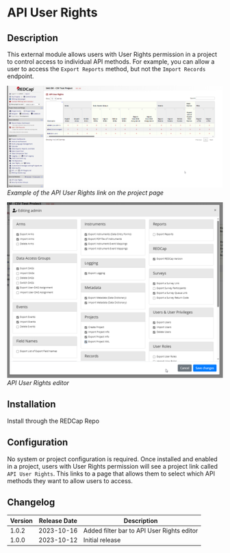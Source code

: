 # API User Rights

## Description
This external module allows users with User Rights permission in a project to control access to individual API methods. For example, you can allow a user to access the `Export Reports` method, but not the `Import Records` endpoint.

![Example1](api_user_rights_project_page.png)
*Example of the API User Rights link on the project page*

![Example2](api_user_rights_editor.png)
*API User Rights editor*

## Installation
Install through the REDCap Repo

## Configuration
No system or project configuration is required. Once installed and enabled in a project, users with User Rights permission will see a project link called `API User Rights`. This links to a page that allows them to select which API methods they want to allow users to access.

## Changelog

Version | Release Date | Description
----|----|----
1.0.2| 2023-10-16 | Added filter bar to API User Rights editor
1.0.0| 2023-10-12 | Initial release

